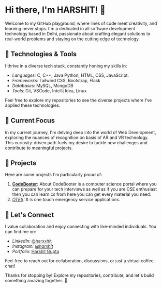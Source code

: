 # Hi there, I'm HARSHIT! 👋

Welcome to my GitHub playground, where lines of code meet creativity, and learning never stops. I'm a dedicated in all software development technology based in Delhi, passionate about crafting elegant solutions to real-world problems and staying on the cutting edge of technology.

## 🔧 Technologies & Tools

I thrive in a diverse tech stack, constantly honing my skills in:

- *Languages:* C, C++, Java Python, HTML, CSS, JavaScript.
- *Frameworks:* Tailwind CSS, Bootstrap, Flask
- *Databases:* MySQL, MongoDB
- *Tools:* Git, VSCode, Intellij Idea, Linux

Feel free to explore my repositories to see the diverse projects where I've applied these technologies.

## 🌱 Current Focus

In my current journey, I'm delving deep into the world of Web Development, exploring the nuances of recognition on basis of AR and VR technology. This curiosity-driven path fuels my desire to tackle new challenges and contribute to meaningful projects.

## 🚀 Projects

Here are some projects I'm particularly proud of:

1. **[CodeBooter](https://github.com/harxxhit/Codebooter.git):** About
CodeBooter is a computer science portal where you can prepare for your tech interviews as well as if you are CSE enthusiast then you can learn cs from here you can get every material you need.
2. *[OTES](https://github.com/silentknight-sudo/OTES.git):* It is one touch emergency service applications.

## 🤝 Let's Connect

I value collaboration and enjoy connecting with like-minded individuals. You can find me on:

- *LinkedIn:*  [@harxxhit](https://www.linkedin.com/in/harxxhit/)
- *Instagram:* [@_harxhit_](https://www.instagram.com/_harxhit_/)
- *Portfolio:* [Harshit Gupta]()

Feel free to reach out for collaboration, discussions, or just a virtual coffee chat!

Thanks for stopping by! Explore my repositories, contribute, and let's build something amazing together. 🚀
